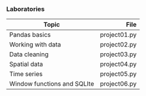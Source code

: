 ### Laboratories

| Topic             | File |
| ----------------- | ---: |
| Pandas basics | project01.py |
| Working with data| project02.py |
| Data cleaning | project03.py |
| Spatial data | project04.py |
| Time series | project05.py |
| Window functions and SQLIte | project06.py |
